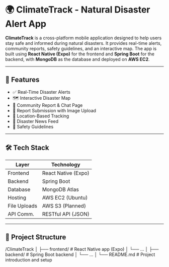 # 🌍 ClimateTrack - Natural Disaster Alert App

**ClimateTrack** is a cross-platform mobile application designed to help users stay safe and informed during natural disasters. It provides real-time alerts, community reports, safety guidelines, and an interactive map. The app is built using **React Native (Expo)** for the frontend and **Spring Boot** for the backend, with **MongoDB** as the database and deployed on **AWS EC2**.

---

## 🚀 Features

- ✅ Real-Time Disaster Alerts
- 🗺️ Interactive Disaster Map
- 📢 Community Report & Chat Page
- 📸 Report Submission with Image Upload
- 📍 Location-Based Tracking
- 📰 Disaster News Feed
- 🛟 Safety Guidelines

---

## 🛠️ Tech Stack

| Layer        | Technology             |
|--------------|------------------------|
| Frontend     | React Native (Expo)    |
| Backend      | Spring Boot            |
| Database     | MongoDB Atlas          |
| Hosting      | AWS EC2 (Ubuntu)       |
| File Uploads | AWS S3 (Planned)       |
| API Comm.    | RESTful API (JSON)     |

---

## 📁 Project Structure

/ClimateTrack
│
├── frontend/ # React Native app (Expo)
│ └── ...
│
├── backend/ # Spring Boot backend
│ └── ...
│
└── README.md # Project introduction and setup

